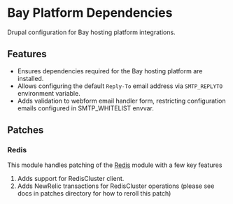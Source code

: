 # Bay Platform Dependencies
Drupal configuration for Bay hosting platform integrations.

## Features
- Ensures dependencies required for the Bay hosting platform are installed.
- Allows configuring the default `Reply-To` email address via `SMTP_REPLYTO`
  environment variable.
- Adds validation to webform email handler form, restricting configuration 
  emails configured in SMTP_WHITELIST envvar.

## Patches

### Redis

This module handles patching of the [Redis](https://www.drupal.org/project/redis) module with a few key features

1. Adds support for RedisCluster client.
1. Adds NewRelic transactions for RedisCluster operations (please see docs in
   patches directory for how to reroll this patch)
